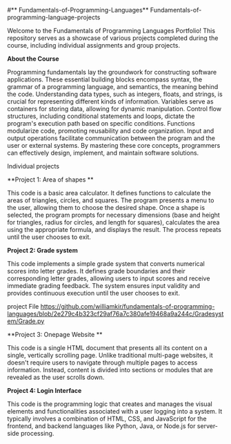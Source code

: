 #** Fundamentals-of-Programming-Languages**
Fundamentals-of-programming-language-projects

Welcome to the Fundamentals of Programming Languages Portfolio! This repository serves as a showcase of various projects completed during the course, including individual assignments and group projects.

**About the Course**

Programming fundamentals lay the groundwork for constructing software applications. These essential building blocks encompass syntax, the grammar of a programming language, and semantics, the meaning behind the code. Understanding data types, such as integers, floats, and strings, is crucial for representing different kinds of information. Variables serve as containers for storing data, allowing for dynamic manipulation. Control flow structures, including conditional statements and loops, dictate the program's execution path based on specific conditions. Functions modularize code, promoting reusability and code organization. Input and output operations facilitate communication between the program and the user or external systems. By mastering these core concepts, programmers can effectively design, implement, and maintain software solutions.

Individual projects

**Project 1: Area of shapes  **

This code is a basic area calculator. It defines functions to calculate the areas of triangles, circles, and squares. The program presents a menu to the user, allowing them to choose the desired shape. Once a shape is selected, the program prompts for necessary dimensions (base and height for triangles, radius for circles, and length for squares), calculates the area using the appropriate formula, and displays the result. The process repeats until the user chooses to exit.



**Project 2: Grade system**

This code implements a simple grade system that converts numerical scores into letter grades. It defines grade boundaries and their corresponding letter grades, allowing users to input scores and receive immediate grading feedback. The system ensures input validity and provides continuous execution until the user chooses to exit.

project File https://github.com/williamkir/fundamentals-of-programming-languages/blob/2e279c4b323cf29af76a7c380afe19468a9a244c/Gradesystem/Grade.py



**Project 3: Onepage Website **

This code is a single HTML document that presents all its content on a single, vertically scrolling page. Unlike traditional multi-page websites, it doesn't require users to navigate through multiple pages to access information.
Instead, content is divided into sections or modules that are revealed as the user scrolls down.




**Project 4: Login Interface**

This code is the programming logic that creates and manages the visual elements and functionalities associated with a user logging into a system. It typically involves a combination of HTML, CSS, and JavaScript for the frontend, and backend languages like Python, Java, or Node.js for server-side processing.




